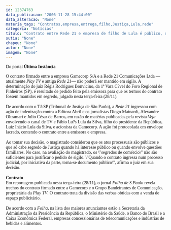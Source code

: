 ```yaml
---
id: 12374763
data_publicacao: "2006-11-28 15:44:00"
data_alteracao: "None"
materia_tags: "Contratos,empresa,entrega,filho,Justiça,Lula,rede"
categoria: "Notícias"
titulo: "Contrato entre Rede 21 e empresa de filho de Lula é público, diz Justiça "
sutia: "None"
chapeu: "None"
autor: "None"
imagem: "None"
---
```

<p><P><FONT face=Verdana>Do portal&nbsp;<STRONG>Última Instância</STRONG>&nbsp;</FONT></P></p>
<p><P><FONT face=Verdana>O contrato firmado entre a empresa Gamecorp S/A e a Rede 21 Comunicações Ltda —atualmente <I>Play TV</I> e antiga <I>Rede 21</I>— não poderá ser mantido em sigilo. A determinação do juiz Régis Rodrigues Bonvicino, da 1ª Vara C?vel do Foro Regional de Pinheiros (SP), é resultado de pedido feito pela emissora para que os termos do contrato fossem mantidos em segredo, julgado nesta terça-feira (28/11).<BR><BR>De acordo com o TJ-SP (Tribunal de Justiça de São Paulo), a <I>Rede 21</I> ingressou com ação de indenização contra a Editora Abril e os jornalistas Diogo Mainardi, Alexandre Oltramari e Julio César de Barros, em razão de matérias publicadas pela revista <I>Veja</I> envolvendo o canal de TV e Fábio Lu?s Lula da Silva, filho do presidente da República, Luiz Inácio Lula da Silva, e acionista da Gamecorp. A ação foi protocolada em envelope lacrado, contendo o contrato entre a emissora e empresa.<BR><BR>Ao tomar sua decisão, o magistrado considerou que os atos processuais são públicos e que só cabe segredo de Justiça quando há interesse público ou quando envolve questões familiares. No caso, na avaliação do magistrado, os \"segredos de comércio\" não são suficientes para justificar o pedido de sigilo. \"Quando o contrato ingressa num processo judicial, por iniciativa da parte, torna-se documento público\", afirma o juiz em sua decisão.<BR><BR><B>Contrato</B><BR>Em reportagem publicada nesta terça-feira (28/11), o jornal <I>Folha de S.Paulo</I> revela trechos do contrato firmado entre a Gamecorp e o Grupo Bandeirantes de Comunicação, proprietária da <I>Play TV</I>. O contrato trata da divisão das verbas obtidas com a venda de espaço publicitário.<BR><BR>De acordo com a <I>Folha</I>, na lista dos maiores anunciantes estão a Secretaria da Administração da Presidência da República, o Ministério da Saúde, o Banco do Brasil e a Caixa Econômica Federal, empresas concessionárias de telecomunicações e indústrias de bebidas e alimentos.</FONT></P> </p>
